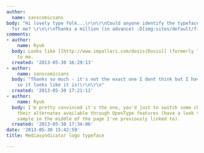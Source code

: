 ```yaml
---
author:
  name: sanscomicsans
body: "Hi lovely type folk...\r\n\r\nCould anyone identify the typeface in this logo
  for me? \r\n\r\nThanks a million (in advance) :D[img:sites/default/files/old-images/logo_4250.jpg]"
comments:
- author:
    name: Ryuk
  body: Looks like [[http://www.impallari.com/dosis|Dosis]] (formerly Terminal Dosis)
    to me.
  created: '2013-05-30 16:29:13'
- author:
    name: sanscomicsans
  body: "Thanks so much - it's not the exact one I dont think but I have adapted it
    so it looks like it is!\r\n\r\n"
  created: '2013-05-30 17:21:11'
- author:
    name: Ryuk
  body: I'm pretty convinced it's the one, you'd just to switch some characters with
    their alternates available through OpenType features (have a look to the "Terminator"
    sample in the middle of the page I've previously linked to).
  created: '2013-05-30 17:34:06'
date: '2013-05-30 15:42:59'
title: Mediasyndicator logo typeface

---
```


